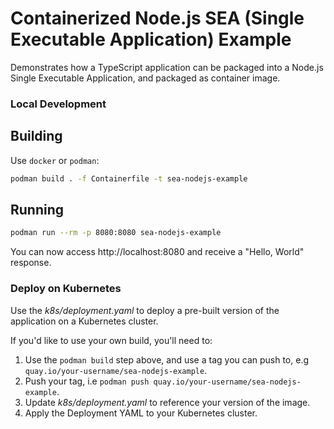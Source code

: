 # Containerized Node.js SEA (Single Executable Application) Example

Demonstrates how a TypeScript application can be packaged into a Node.js
Single Executable Application, and packaged as container image.

### Local Development

## Building

Use `docker` or `podman`:

```bash
podman build . -f Containerfile -t sea-nodejs-example
```

## Running

```bash
podman run --rm -p 8080:8080 sea-nodejs-example
```

You can now access http://localhost:8080 and receive a "Hello, World" response.

### Deploy on Kubernetes

Use the *k8s/deployment.yaml* to deploy a pre-built version of the application on a Kubernetes cluster.

If you'd like to use your own build, you'll need to:

1. Use the `podman build` step above, and use a tag you can push to, e.g `quay.io/your-username/sea-nodejs-example`.
1. Push your tag, i.e `podman push quay.io/your-username/sea-nodejs-example`.
1. Update *k8s/deployment.yaml* to reference your version of the image.
1. Apply the Deployment YAML to your Kubernetes cluster.